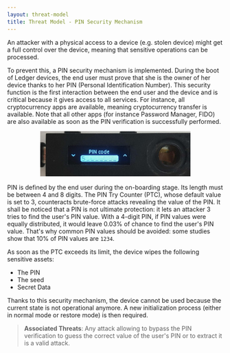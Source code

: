 ```yaml
---
layout: threat-model
title: Threat Model - PIN Security Mechanism
---
```


An attacker with a physical access to a device (e.g. stolen device) might get a full control over the device, meaning that sensitive operations can be processed.

To prevent this, a PIN security mechanism is implemented. During the boot of Ledger devices, the end user must prove that she is the owner of her device thanks to her PIN (Personal Identification Number). This security function is the first interaction between the end user and the device and is critical because it gives access to all services. For instance, all cryptocurrency apps are available, meaning cryptocurrency transfer is available. Note that all other apps (for instance Password Manager, FIDO) are also available as soon as the PIN verification is successfully performed.

<p align="center">
<img src="/assets/oled-vuln/pin5invert-small.jpg">
</p>

PIN is defined by the end user during the on-boarding stage. Its length must be between 4 and 8 digits. The PIN Try Counter (PTC), whose default value is set to 3, counteracts brute-force attacks revealing the value of the PIN. It shall be noticed that a PIN is not ultimate protection: it lets an attacker 3 tries to find the user's PIN value. With a 4-digit PIN, if PIN values were equally distributed, it would leave 0.03% of chance to find the user's PIN value. That's why common PIN values should be avoided: some studies show that 10% of PIN values are `1234`.

As soon as the PTC exceeds its limit, the device wipes the following sensitive assets:

- The PIN
- The seed
- Secret Data

Thanks to this security mechanism, the device cannot be used because the current state is not operational anymore. A new initialization process (either in normal mode or restore mode) is then required.


> **Associated Threats**: Any attack allowing to bypass the PIN verification to guess the correct value of the user's PIN or to extract it is a valid attack.
